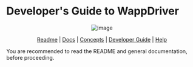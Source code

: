 # Developer's Guide to WappDriver

<div align="center"> 

![image](https://user-images.githubusercontent.com/66209958/95024787-ffbd5980-06a2-11eb-85ef-4a397d2b01cd.png)

[Readme](/README.md) | [Docs](/docs/Documentation.md) | [Concepts](/docs/concepts.md) | [Developer Guide](/docs/For_Developers.md) | [Help](/docs/help.md)

</div>

You are recommended to read the README and general documentation, before proceeding.
